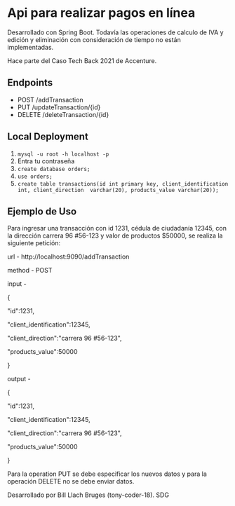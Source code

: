 # Api para realizar pagos en línea

Desarrollado con Spring Boot. Todavía las operaciones de calculo de IVA y edición y eliminación
con consideración de tiempo no están implementadas.

Hace parte del Caso Tech Back 2021 de Accenture.

## Endpoints

* POST /addTransaction 
* PUT /updateTransaction/{id}
* DELETE /deleteTransaction/{id}

## Local Deployment

1. `mysql -u root -h localhost -p`
2. Entra tu contraseña
3. `create database orders;`
4. `use orders;`
5. `create table transactions(id int primary key, client_identification int, client_direction 
varchar(20), products_value varchar(20));`

## Ejemplo de Uso

Para ingresar una transacción con id 1231, cédula de ciudadanía 12345, con la dirección
carrera 96 #56-123 y valor de productos $50000, se realiza la siguiente petición:

url - http://localhost:9090/addTransaction

method - POST

input - 

{

  "id":1231,

  "client_identification":12345,

  "client_direction":"carrera 96 #56-123",

  "products_value":50000

}

output -

{

  "id":1231,

  "client_identification":12345,

  "client_direction":"carrera 96 #56-123",

  "products_value":50000

}

Para la operation PUT se debe especificar los nuevos datos y para la operación DELETE no se debe enviar datos.

Desarrollado por Bill Llach Bruges (tony-coder-18). SDG

